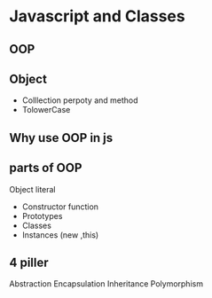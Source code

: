 # Javascript and Classes

## OOP


## Object
- Colllection perpoty and method
- TolowerCase

## Why use OOP in js

## parts of OOP
Object literal

- Constructor function
- Prototypes
- Classes
- Instances (new ,this)



## 4 piller
Abstraction
Encapsulation
Inheritance
Polymorphism